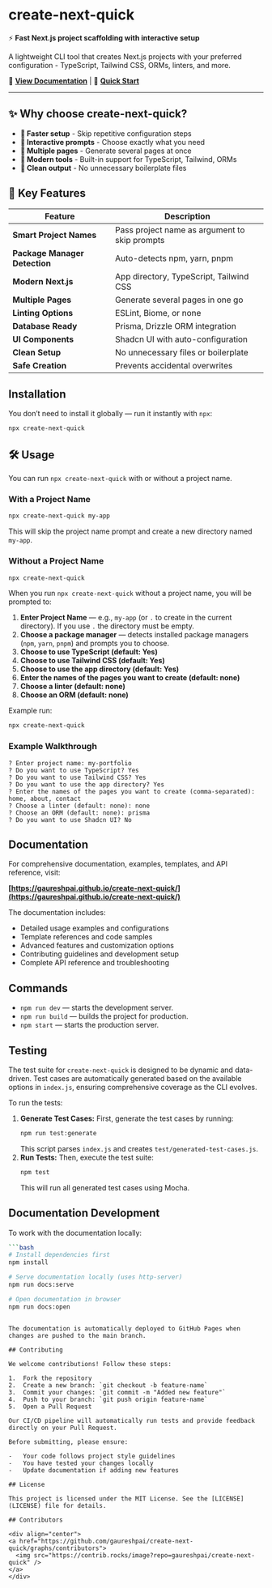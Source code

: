 # create-next-quick

⚡ **Fast Next.js project scaffolding with interactive setup**

A lightweight CLI tool that creates Next.js projects with your preferred configuration - TypeScript, Tailwind CSS, ORMs, linters, and more.

📖 **[View Documentation](https://gaureshpai.github.io/create-next-quick/)** | 🚀 **[Quick Start](#installation)**

---

## ✨ Why choose create-next-quick?

- **🚀 Faster setup** - Skip repetitive configuration steps
- **🎯 Interactive prompts** - Choose exactly what you need
- **📄 Multiple pages** - Generate several pages at once
- **🔧 Modern tools** - Built-in support for TypeScript, Tailwind, ORMs
- **🧹 Clean output** - No unnecessary boilerplate files

## 🎯 Key Features

| Feature | Description |
|---------|-------------|
| **Smart Project Names** | Pass project name as argument to skip prompts |
| **Package Manager Detection** | Auto-detects npm, yarn, pnpm |
| **Modern Next.js** | App directory, TypeScript, Tailwind CSS |
| **Multiple Pages** | Generate several pages in one go |
| **Linting Options** | ESLint, Biome, or none |
| **Database Ready** | Prisma, Drizzle ORM integration |
| **UI Components** | Shadcn UI with auto-configuration |
| **Clean Setup** | No unnecessary files or boilerplate |
| **Safe Creation** | Prevents accidental overwrites |

## Installation

You don’t need to install it globally — run it instantly with `npx`:

```bash
npx create-next-quick
```

## 🛠 Usage

You can run `npx create-next-quick` with or without a project name.

### With a Project Name

```bash
npx create-next-quick my-app
```

This will skip the project name prompt and create a new directory named `my-app`.

### Without a Project Name

```bash
npx create-next-quick
```

When you run `npx create-next-quick` without a project name, you will be prompted to:

1.  **Enter Project Name** — e.g., `my-app` (or `.` to create in the current directory). If you use `.` the directory must be empty.
2.  **Choose a package manager** — detects installed package managers (`npm`, `yarn`, `pnpm`) and prompts you to choose.
3.  **Choose to use TypeScript (default: Yes)**
4.  **Choose to use Tailwind CSS (default: Yes)**
5.  **Choose to use the app directory (default: Yes)**
6.  **Enter the names of the pages you want to create (default: none)**
7.  **Choose a linter (default: none)**
8.  **Choose an ORM (default: none)**

Example run:

```bash
npx create-next-quick
```

### Example Walkthrough

```
? Enter project name: my-portfolio
? Do you want to use TypeScript? Yes
? Do you want to use Tailwind CSS? Yes
? Do you want to use the app directory? Yes
? Enter the names of the pages you want to create (comma-separated): home, about, contact
? Choose a linter (default: none): none
? Choose an ORM (default: none): prisma
? Do you want to use Shadcn UI? No
```

## Documentation

For comprehensive documentation, examples, templates, and API reference, visit:

**[https://gaureshpai.github.io/create-next-quick/](https://gaureshpai.github.io/create-next-quick/)**

The documentation includes:
- Detailed usage examples and configurations
- Template references and code samples
- Advanced features and customization options
- Contributing guidelines and development setup
- Complete API reference and troubleshooting

## Commands

-   `npm run dev` — starts the development server.
-   `npm run build` — builds the project for production.
-   `npm start` — starts the production server.

## Testing

The test suite for `create-next-quick` is designed to be dynamic and data-driven. Test cases are automatically generated based on the available options in `index.js`, ensuring comprehensive coverage as the CLI evolves.

To run the tests:

1.  **Generate Test Cases:** First, generate the test cases by running:
    ```bash
    npm run test:generate
    ```
    This script parses `index.js` and creates `test/generated-test-cases.js`.
2.  **Run Tests:** Then, execute the test suite:
    ```bash
    npm test
    ```
    This will run all generated test cases using Mocha.

## Documentation Development

To work with the documentation locally:

```bash
```bash
# Install dependencies first
npm install

# Serve documentation locally (uses http-server)
npm run docs:serve

# Open documentation in browser
npm run docs:open
```
```

The documentation is automatically deployed to GitHub Pages when changes are pushed to the main branch.

## Contributing

We welcome contributions! Follow these steps:

1.  Fork the repository
2.  Create a new branch: `git checkout -b feature-name`
3.  Commit your changes: `git commit -m "Added new feature"`
4.  Push to your branch: `git push origin feature-name`
5.  Open a Pull Request

Our CI/CD pipeline will automatically run tests and provide feedback directly on your Pull Request.

Before submitting, please ensure:

-   Your code follows project style guidelines
-   You have tested your changes locally
-   Update documentation if adding new features

## License

This project is licensed under the MIT License. See the [LICENSE](LICENSE) file for details.

## Contributors

<div align="center">
<a href="https://github.com/gaureshpai/create-next-quick/graphs/contributors">
  <img src="https://contrib.rocks/image?repo=gaureshpai/create-next-quick" /> 
</a>
</div>
